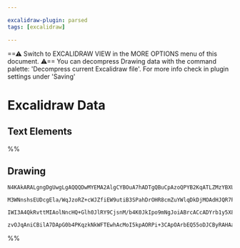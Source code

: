 ```yaml
---

excalidraw-plugin: parsed
tags: [excalidraw]

---
```

==⚠  Switch to EXCALIDRAW VIEW in the MORE OPTIONS menu of this document. ⚠== You can decompress Drawing data with the command palette: 'Decompress current Excalidraw file'. For more info check in plugin settings under 'Saving'


# Excalidraw Data

## Text Elements
%%
## Drawing
```compressed-json
N4KAkARALgngDgUwgLgAQQQDwMYEMA2AlgCYBOuA7hADTgQBuCpAzoQPYB2KqATLZMzYBXUtiRoIACyhQ4zZAHoFAc0JRJQgEYA6bGwC2CgF7N6hbEcK4OCtptbErHALRY8RMpWdx8Q1TdIEfARcZgRmBShcZQUebQBGABZtAAYaOiCEfQQOKGZuAG0AXX4IXDg4AGUoqHFUUDBIdSy6iGJcUgBrdMaGQgQKACFcbE7lUmEOYgBhNnw2Um4IAGIA

M3WNnshsEUDcgEla/WqJzoRZ+cWJZfiEW9utiB3SPahDrOHR8cmZuYWlqDkDjMOAdHJQR7PV7vfQAMUI+Hw1RgwSWgg8kN24JhJzYZwA6iR1Nw+OBtliDkdcWdkaiJOiSJiXtijgAlYTKSQccL5NDxfjk5mUrIAeVB2DUMG48RSKQFTwpbyOsM4UFhuH0CKlaAArPKoSysircpVCEY6jw5WSFUKlVkACpYKAAQSIyi4EmCqwh+sVOKipBdLzYFEk

IWI3A4QkRvttMIAolNncHQ+Glh0JlRY9CjsnM/b4K0JkIpo9mNgJoiABrcACcADYrb1y5X8ABNbg6ngAdm0eutRjYBm4DV69AIQjq8TJAF9s4b9OyS8Rucxeehi6X5eMSKbzSSm5Ad8Rqgg4J3t6QSABZNjEBCJ3CaYIRtCrAhhS8kC7/NCjyCDHMr4bsomi4AAFDw8TdtQvDQbBUEwagKR9gAlFskCsggyjRh0SykKBEE8AAzHKvCkQhFHIWhEC

zvOJqAniCBilA7DApG0b4PKqzkNkWFTEwhAcMoI5kpAORPi+3CApOArbEQ55oDJCByRAHAanUymqcIUBENy0mkJOdHWnYABWCDYHklTqXAt73o+z4IMB774J+1ojKxjD2kO+CiY0TSFmimSWWxGEKswUAGAWiAcTGYkQPMoxOdwLluf5EA8QYlTBaxnApR+KnxfgoQuiFXk+bF+CzuAc50KsCLhCOM4gDOQA
```
%%